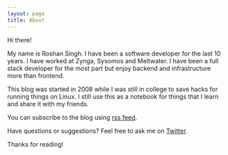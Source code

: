 ```yaml
---
layout: page
title: About
---
```


Hi there!

My name is Roshan Singh. I have been a software developer for the last 10 years. I have worked at Zynga, Sysomos and Meltwater. I have been a full stack developer for the most part but enjoy backend and infrastructure more than frontend.

This blog was started in 2008 while I was still in college to save hacks for running things on Linux. I still use this as a notebook for things that I learn and share it with my friends.

You can subscribe to the blog using <a href="/feed.xml" target="_blank">rss feed</a>. 

Have questions or suggestions? Feel free to ask me on <a target="_blank" href="https://twitter.com/roshansingh">Twitter</a>.

Thanks for reading!
